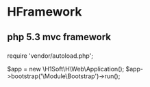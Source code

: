 HFramework
===================================

php 5.3 mvc framework
-----------------------------------


###
require 'vendor/autoload.php';

$app = new \H1Soft\H\Web\Application();
$app->bootstrap('\Module\Bootstrap')->run();


[image]: https://api.travis-ci.org/h1soft/h.svg?branch=master

